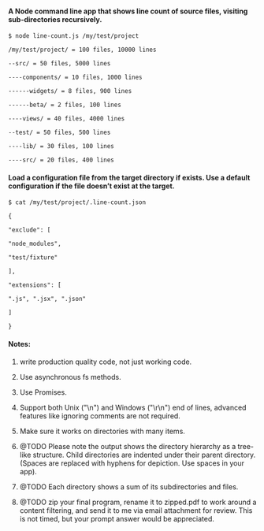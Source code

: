 #### A Node command line app that shows line count of source files, visiting sub-directories recursively.


`$ node line-count.js /my/test/project`


```
/my/test/project/ = 100 files, 10000 lines

--src/ = 50 files, 5000 lines

----components/ = 10 files, 1000 lines

------widgets/ = 8 files, 900 lines

------beta/ = 2 files, 100 lines

----views/ = 40 files, 4000 lines

--test/ = 50 files, 500 lines

----lib/ = 30 files, 100 lines

----src/ = 20 files, 400 lines
```


#### Load a configuration file from the target directory if exists. Use a default configuration if the file doesn’t exist at the target.


`$ cat /my/test/project/.line-count.json`


```
{

"exclude": [

"node_modules",

"test/fixture"

],

"extensions": [

".js", ".jsx", ".json"

]

}
```


#### Notes:

1. write production quality code, not just working code.

2. Use asynchronous fs methods.

3. Use Promises.

4. Support both Unix ("\n") and Windows ("\r\n") end of lines,
advanced features like ignoring comments are not required.

5. Make sure it works on directories with many items.

6. @TODO Please note the output shows the directory hierarchy as a tree-like structure.
Child directories are indented under their parent directory.
(Spaces are replaced with hyphens for depiction. Use spaces in your app).

7. @TODO Each directory shows a sum of its subdirectories and files.

8. @TODO zip your final program, rename it to zipped.pdf to work around a content
filtering, and send it to me via email attachment for review. This is not timed,
but your prompt answer would be appreciated.


<!--  NOTES:

      1. Currently we are using bluebird to turn every object on the fs module
      into a promise.

          - Instead we should just turn fs.stat() and fs.readdir() into promises
          without using bluebird!

      2. The design should be documented and added to the repo as.

      3. Compose Promises to write better code.


-->


<!--  STYLE GUIDE:

      1. file header:

      /**
      * One line description
      *
      * @param {Type} name - description
      * @return {Type}
      */

-->

